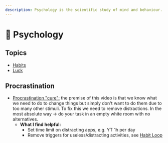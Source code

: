 ```yaml
---
description: Psychology is the scientific study of mind and behaviour.
---
```


# 🧠 Psychology

## Topics

* [Habits](habits.md)
* [Luck](luck.md)

## Procrastination

* [Procrastination "cure":](https://www.youtube.com/watch?v=iow5V3Qlvwo) the premise of this video is that we know what we need to do to change things but simply don't want to do them due to too many other stimuli. To fix this we need to remove distractions. In the most absolute way -> do your task in an empty white room with no alternatives.
  * **What I find helpful:**
    * Set time limit on distracting apps, e.g. YT 1h per day
    * Remove triggers for useless/distracting activities, see [Habit Loop](habits.md#habit-loop)
